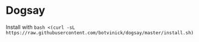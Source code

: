 # Dogsay
Install with `bash <(curl -sL https://raw.githubusercontent.com/botvinick/dogsay/master/install.sh)`
